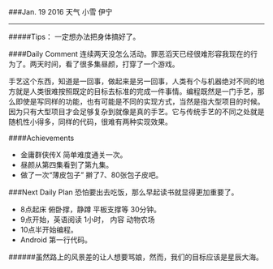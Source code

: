 ###Jan. 19 2016 天气 小雪 伊宁
***
#####Tips：
一定想办法把身体搞好了。

####Daily Comment
连续两天没怎么活动。罪恶滔天已经很难形容我现在的行为了。两天时间，看了很多集昼颜，打穿了一个游戏。

手艺这个东西，知道是一回事，做起来是另一回事，人类有个与机器绝对不同的地方就是人类很难按照既定的目标去标准的完成一件事情。编程既然是一门手艺，那么即使是写同样的功能，也有可能是不同的实现方式，当然是指大型项目的时候。因为只有大型项目才会足够复杂到就像是真的手艺。它与传统手艺的不同之处就是随机性小得多，同样的代码，很难有两种实现效果。

####Achievements
+ 金庸群侠传X 简单难度通关一次。
+ 昼颜从第四集看到了第九集。
+ 做了一次“薄皮包子” 擀了7、80张包子皮吧。

###Next Daily Plan
恐怕要出去吃饭，那么早起读书就显得更加重要了。
+ 8点起床 俯卧撑，静蹲 平板支撑等 30分钟。
+ 9点开始，英语阅读 1小时， 内容 动物农场
+ 10点半开始编程。
+ Android 第一行代码。

######虽然路上的风景差的让人想要骂娘，然而，我们的目标应该是星辰大海。